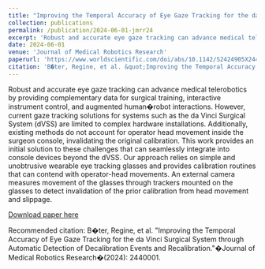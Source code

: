 ```yaml
---
title: "Improving the Temporal Accuracy of Eye Gaze Tracking for the da Vinci Surgical System through Automatic Detection of Decalibration Events and Recalibration"
collection: publications
permalink: /publication/2024-06-01-jmrr24
excerpt: 'Robust and accurate eye gaze tracking can advance medical telerobotics by providing complementary data for surgical training, interactive instrument control, and augmented human�robot interactions. However, current gaze tracking solutions for systems such as the da Vinci Surgical System (dVSS) are limited to complex hardware installations. Additionally, existing methods do not account for operator head movement inside the surgeon console, invalidating the original calibration. This work provides an initial solution to these challenges that can seamlessly integrate into console devices beyond the dVSS. Our approach relies on simple and unobtrusive wearable eye tracking glasses and provides calibration routines that can contend with operator-head movements. An external camera measures movement of the glasses through trackers mounted on the glasses to detect invalidation of the prior calibration from head movement and slippage.'
date: 2024-06-01
venue: 'Journal of Medical Robotics Research'
paperurl: 'https://www.worldscientific.com/doi/abs/10.1142/S2424905X24400014'
citation: 'B�ter, Regine, et al. &quot;Improving the Temporal Accuracy of Eye Gaze Tracking for the da Vinci Surgical System through Automatic Detection of Decalibration Events and Recalibration.&quot;�Journal of Medical Robotics Research�(2024): 2440001.'
---
```

Robust and accurate eye gaze tracking can advance medical telerobotics by providing complementary data for surgical training, interactive instrument control, and augmented human�robot interactions. However, current gaze tracking solutions for systems such as the da Vinci Surgical System (dVSS) are limited to complex hardware installations. Additionally, existing methods do not account for operator head movement inside the surgeon console, invalidating the original calibration. This work provides an initial solution to these challenges that can seamlessly integrate into console devices beyond the dVSS. Our approach relies on simple and unobtrusive wearable eye tracking glasses and provides calibration routines that can contend with operator-head movements. An external camera measures movement of the glasses through trackers mounted on the glasses to detect invalidation of the prior calibration from head movement and slippage.

[Download paper here](https://www.worldscientific.com/doi/abs/10.1142/S2424905X24400014)

Recommended citation: B�ter, Regine, et al. "Improving the Temporal Accuracy of Eye Gaze Tracking for the da Vinci Surgical System through Automatic Detection of Decalibration Events and Recalibration."�Journal of Medical Robotics Research�(2024): 2440001.